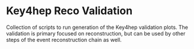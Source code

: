 # Key4hep Reco Validation

Collection of scripts to run generation of the Key4hep validation plots. The
validation is primary focused on reconstruction, but can be used by other steps
of the event reconstruction chain as well.
